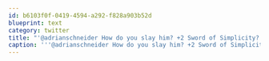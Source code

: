```yaml
---
id: b6103f0f-0419-4594-a292-f828a903b52d
blueprint: text
category: twitter
title: "'@adrianschneider How do you slay him? +2 Sword of Simplicity? @BrentLachman"
caption: '''@adrianschneider How do you slay him? +2 Sword of Simplicity? <span class="username username_linked">@<a href="https://twitter.com/BrentLachman" title="Brent Lachman">BrentLachman</a></span>'
---
```

